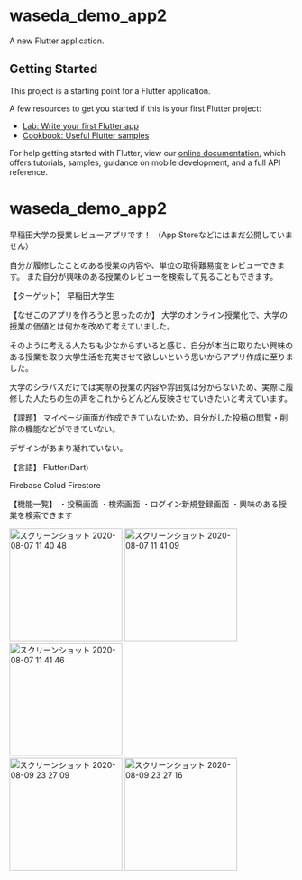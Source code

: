 # waseda_demo_app2

A new Flutter application.

## Getting Started

This project is a starting point for a Flutter application.

A few resources to get you started if this is your first Flutter project:

- [Lab: Write your first Flutter app](https://flutter.dev/docs/get-started/codelab)
- [Cookbook: Useful Flutter samples](https://flutter.dev/docs/cookbook)

For help getting started with Flutter, view our
[online documentation](https://flutter.dev/docs), which offers tutorials,
samples, guidance on mobile development, and a full API reference.
# waseda_demo_app2

早稲田大学の授業レビューアプリです！
（App Storeなどにはまだ公開していません）

自分が履修したことのある授業の内容や、単位の取得難易度をレビューできます。
また自分が興味のある授業のレビューを検索して見ることもできます。

【ターゲット】
早稲田大学生

【なぜこのアプリを作ろうと思ったのか】
大学のオンライン授業化で、大学の授業の価値とは何かを改めて考えていました。

そのように考える人たちも少なからずいると感じ、自分が本当に取りたい興味のある授業を取り大学生活を充実させて欲しいという思いからアプリ作成に至りました。

大学のシラバスだけでは実際の授業の内容や雰囲気は分からないため、実際に履修した人たちの生の声をこれからどんどん反映させていきたいと考えています。

【課題】
マイページ画面が作成できていないため、自分がした投稿の閲覧・削除の機能などができていない。

デザインがあまり凝れていない。

【言語】
Flutter(Dart)

Firebase Colud Firestore

【機能一覧】
・投稿画面 ・検索画面 ・ログイン新規登録画面 ・興味のある授業を検索できます

<img width="200" alt="スクリーンショット 2020-08-07 11 40 48" src="https://user-images.githubusercontent.com/64268445/89612785-a5c73000-d8bb-11ea-8954-9aac3d79be59.png">                                          <img width="200" alt="スクリーンショット 2020-08-07 11 41 09" src="https://user-images.githubusercontent.com/64268445/89612995-29811c80-d8bc-11ea-92af-1c58bca075e8.png">                                      <img width="200" alt="スクリーンショット 2020-08-07 11 41 46" src="https://user-images.githubusercontent.com/64268445/89612998-2b4ae000-d8bc-11ea-9e30-0b710de889c2.png">  　　　　　　　　　　　　　　　　　　　<img width="200" alt="スクリーンショット 2020-08-09 23 27 09" src="https://user-images.githubusercontent.com/64268445/89734610-25115b00-da98-11ea-8017-743528482b9b.png">
<img width="200" alt="スクリーンショット 2020-08-09 23 27 16" src="https://user-images.githubusercontent.com/64268445/89734614-2773b500-da98-11ea-849f-c08df5e0fdcb.png">


